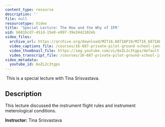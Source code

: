 ```yaml
---
content_type: resource
description: ''
file: null
resourcetype: Video
title: 'Special Lecture: The How and the Why of IFR'
uid: b681bcd7-451d-15e0-e997-39e3442102eb
video_files:
  archive_url: https://archive.org/download/MIT16.687IAP19/MIT16_687IAP19_special-ifr_300k.mp4
  video_captions_file: /courses/16-687-private-pilot-ground-school-january-iap-2019/b020dce76784583faa9af74802780f78_6oZL2c3tgps.vtt
  video_thumbnail_file: https://img.youtube.com/vi/6oZL2c3tgps/default.jpg
  video_transcript_file: /courses/16-687-private-pilot-ground-school-january-iap-2019/31a7890829cb2e8ad4c6174f038d8674_6oZL2c3tgps.pdf
video_metadata:
  youtube_id: 6oZL2c3tgps
---
```


 This is a special lecture with Tina Srisvastava.

Description
-----------

This lecture discussed the instrument flight rules and instrument meterological conditions.

**Instructor:** Tina Srisvastava